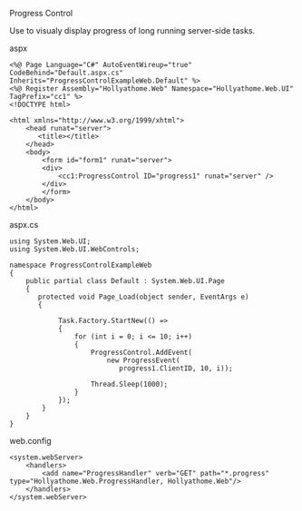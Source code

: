 Progress Control

Use to visualy display progress of long running server-side tasks.

aspx

    <%@ Page Language="C#" AutoEventWireup="true" CodeBehind="Default.aspx.cs" Inherits="ProgressControlExampleWeb.Default" %>
    <%@ Register Assembly="Hollyathome.Web" Namespace="Hollyathome.Web.UI" TagPrefix="cc1" %>
    <!DOCTYPE html>
    
    <html xmlns="http://www.w3.org/1999/xhtml">
        <head runat="server">
           <title></title>
        </head>
        <body>
            <form id="form1" runat="server">
            <div>
                <cc1:ProgressControl ID="progress1" runat="server" />
            </div>
            </form>
        </body>
    </html>

aspx.cs

    using System.Web.UI;
    using System.Web.UI.WebControls;

    namespace ProgressControlExampleWeb
    {
        public partial class Default : System.Web.UI.Page
        {
           protected void Page_Load(object sender, EventArgs e)
           {
            
                Task.Factory.StartNew(() =>
                {
                    for (int i = 0; i <= 10; i++)
                    {
                        ProgressControl.AddEvent(
                            new ProgressEvent(
                               progress1.ClientID, 10, i));
                    
                        Thread.Sleep(1000);
                    }
                }); 
            }
        }
    }

web.config

    <system.webServer>
        <handlers>
            <add name="ProgressHandler" verb="GET" path="*.progress" type="Hollyathome.Web.ProgressHandler, Hollyathome.Web"/>
        </handlers>
    </system.webServer>

